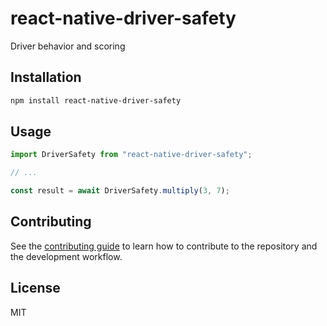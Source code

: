 # react-native-driver-safety

Driver behavior and scoring

## Installation

```sh
npm install react-native-driver-safety
```

## Usage

```js
import DriverSafety from "react-native-driver-safety";

// ...

const result = await DriverSafety.multiply(3, 7);
```

## Contributing

See the [contributing guide](CONTRIBUTING.md) to learn how to contribute to the repository and the development workflow.

## License

MIT
